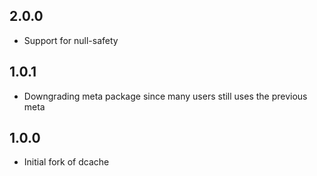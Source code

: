 ## 2.0.0

* Support for null-safety

## 1.0.1

* Downgrading meta package since many users still uses the previous meta

## 1.0.0

* Initial fork of dcache
